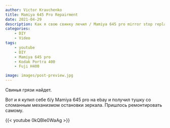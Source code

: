 ```yaml
---
author: Victor Kravchenko
title: Mamiya 645 Pro Repairment
date: 2021-04-29
description: Как я свою свинку лечил / Mamiya 645 pro mirror stop replacement
categories:
    - DIY
    - Video
tags:
    - youtube
    - DIY
    - Mamiya 645 pro
    - Kodak Portra 400
    - Fuji H400

image: images/post-preview.jpg
---
```


Свинья грязи найдет.

Вот и я купил себе б/у Mamiya 645 pro на ebay и получил тушку со сломанным механизмом остановки зеркала. Пришлось ремонтировать самому.

{{< youtube 0kQBle0WaAg >}}

